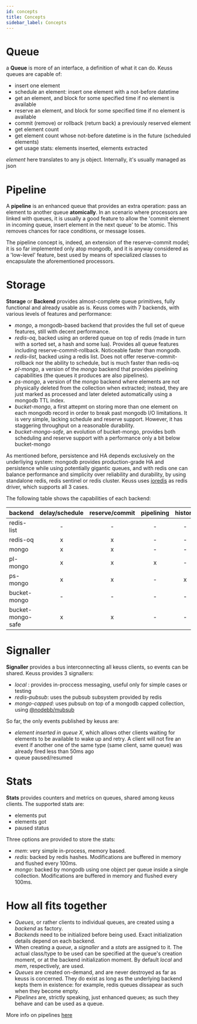 ```yaml
---
id: concepts
title: Concepts
sidebar_label: Concepts
---
```


# Queue
a **Queue** is more of an interface, a definition of what it can do. Keuss queues are capable of:
* insert one element
* schedule an element: insert one element with a not-before datetime
* get an element, and block for some specified time if no element is available
* reserve an element, and block for some specified time if no element is available
* commit (remove) or rollback (return back) a previously reserved element
* get element count
* get element count whose not-before datetime is in the future (scheduled elements)
* get usage stats: elements inserted, elements extracted

*element* here translates to any js object. Internally, it's usually managed as json

# Pipeline
A **pipeline** is an enhanced queue that provides an extra operation: pass an element to another queue **atomically**. In an scenario where processors are linked with queues, it is usually a good feature to allow the 'commit element in incoming queue, insert element in the next queue' to be atomic. This removes chances for race conditions, or message losses.

The pipeline concept is, indeed, an extension of the reserve-commit model; it is so far implemented only atop mongodb, and it is anyway considered as a 'low-level' feature, best used by means of specialized classes to encapsulate the aforementioned processors.

# Storage
**Storage** or **Backend** provides almost-complete queue primitives, fully functional and already usable as is. Keuss comes with 7 backends, with various levels of features and performance:

* *mongo*, a mongodb-based backend that provides the full set of queue features, still with decent performance.
* *redis-oq*, backed using an ordered queue on top of redis (made in turn with a sorted set, a hash and some lua). Provides all queue features including reserve-commit-rollback. Noticeable faster than mongodb.
* *redis-list*, backed using a redis list. Does not offer reserve-commit-rollback nor the ability to schedule, but is much faster than redis-oq
* *pl-mongo*, a version of the *mongo* backend that provides pipelining capabilities (the queues it produces are also pipelines).
* *ps-mongo*, a version of the *mongo* backend where elements are not physically deleted from the collection when extracted; instead, they are just marked as processed and later deleted automatically using a mongodb TTL index.
* *bucket-mongo*, a first attepmt on storing more than one element on each mongodb record in order to break past mongodb I/O limitations. It is very simple, lacking schedule and reserve support. However, it has staggering throughput on a reasonable durability.
* *bucket-mongo-safe*, an evolution of bucket-mongo, provides both scheduling and reserve support with a performance only a bit below bucket-mongo

As mentioned before, persistence and HA depends exclusively on the underliying system: mongodb provides production-grade HA and persistence while using potentially gigantic queues, and with redis one can balance performance and simplicity over reliability and durability, by using standalone redis, redis sentinel or redis cluster. Keuss uses [ioredis](https://github.com/luin/ioredis) as redis driver, which supports all 3 cases.

The following table shows the capabilities of each backend:

backend           | delay/schedule | reserve/commit | pipelining | history | throughput |
------------------|:--------------:|:--------------:|:----------:|:-------:|:-----:|
redis-list        | - | - | - | - | ++++
redis-oq          | x | x | - | - | +++
mongo             | x | x | - | - | ++
pl-mongo          | x | x | x | - | +
ps-mongo          | x | x | - | x | ++
bucket-mongo      | - | - | - | - | +++++
bucket-mongo-safe | x | x | - | - | +++++

# Signaller
**Signaller** provides a bus interconnecting all keuss clients, so events can be shared. Keuss provides 3 signallers:
* *local* : provides in-proccess messaging, useful only for simple cases or testing
* *redis-pubsub*: uses the pubsub subsystem provided by redis
* *mongo-capped*: uses pubsub on top of a mongodb capped collection, using [@nodebb/mubsub](https://www.npmjs.com/package/@nodebb/mubsub)

So far, the only events published by keuss are:
* *element inserted in queue X*, which allows other clients waiting for elements to be available to wake up and retry. A client will not fire an event if another one of the same type (same client, same queue) was already fired less than 50ms ago
* queue paused/resumed

# Stats
**Stats** provides counters and metrics on queues, shared among keuss clients. The supported stats are:
* elements put
* elements got
* paused status

Three options are provided to store the stats:
* *mem*: very simple in-process, memory based.
* *redis*: backed by redis hashes. Modifications are buffered in memory and flushed every 100ms.
* *mongo*: backed by mongodb using one object per queue inside a single collection. Modifications are buffered in memory and flushed every 100ms.

# How all fits together
* *Queues*, or rather clients to individual queues, are created using a *backend* as factory.
* *Backends* need to be initialized before being used. Exact initialization details depend on each backend.
* When creating a *queue*, a *signaller* and a *stats* are assigned to it. The actual class/type to be used can be specified at the queue's creation moment, or at the backend initialization moment. By default *local* and *mem*, respectively, are used.
* *Queues* are created on-demand, and are never destroyed as far as keuss is concerned. They do exist as long as the underlying backend kepts them in existence: for example, redis queues dissapear as such when they become empty.
* *Pipelines* are, strictly speaking, just enhanced queues; as such they behave and can be used as a queue.

More info on pipelines [here](Pipeline/README.md)
